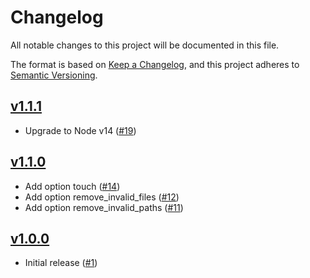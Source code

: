 # Changelog
All notable changes to this project will be documented in this file.

The format is based on [Keep a Changelog](https://keepachangelog.com/en/1.0.0/),
and this project adheres to [Semantic Versioning](https://semver.org/spec/v2.0.0.html).

## [v1.1.1]
* Upgrade to Node v14 ([#19])

## [v1.1.0]
* Add option touch ([#14])
* Add option remove_invalid_files ([#12])
* Add option remove_invalid_paths ([#11])

## [v1.0.0]
* Initial release ([#1])

[#19]: https://github.com/techservicesillinois/cache-validation/pull/19
[#14]: https://github.com/techservicesillinois/cache-validation/pull/14
[#12]: https://github.com/techservicesillinois/cache-validation/pull/12
[#11]: https://github.com/techservicesillinois/cache-validation/pull/11
[#1]: https://github.com/techservicesillinois/cache-validation/pull/1

[v1.1.1]: https://github.com/techservicesillinois/cache-validation/releases/tag/v1.1.1
[v1.1.0]: https://github.com/techservicesillinois/cache-validation/releases/tag/v1.1.0
[v1.0.0]: https://github.com/techservicesillinois/cache-validation/releases/tag/v1.0.0
